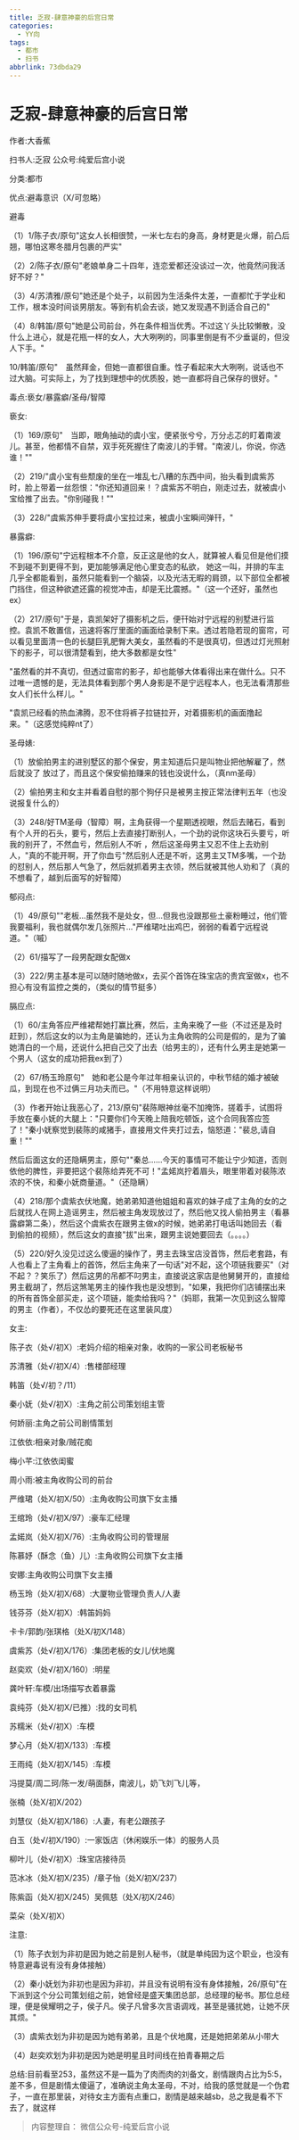 ```yaml
---
title: 乏寂-肆意神豪的后宫日常
categories:
  - YY向
tags:
  - 都市
  - 扫书
abbrlink: 73dbda29
---
```

# 乏寂-肆意神豪的后宫日常
作者:大香蕉

扫书人:乏寂 公众号:纯爱后宫小说

分类:都市

优点:避毒意识（X/可忽略）

避毒

（1）1/陈子衣/原句"这女人长相很赞，一米七左右的身高，身材更是火爆，前凸后翘，哪怕这寒冬腊月包裹的严实"

（2）2/陈子衣/原句"老娘单身二十四年，连恋爱都还没谈过一次，他竟然问我活好不好？"

（3）4/苏清雅/原句"她还是个处子，以前因为生活条件太差，一直都忙于学业和工作，根本没时间谈男朋友。等到有机会去谈，她又发现遇不到适合自己的"

（4）8/韩笛/原句"她是公司前台，外在条件相当优秀。不过这丫头比较懒散，没什么上进心，就是花瓶一样的女人，大大咧咧的，同事里倒是有不少垂诞的，但没人下手。"

10/韩笛/原句"　虽然拜金，但她一直都很自重。性子看起来大大咧咧，说话也不过大脑。可实际上，为了找到理想中的优质股，她一直都将自己保存的很好。"

毒点:亵女/暴露癖/圣母/智障

亵女:

（1）169/原句"　当即，眼角抽动的虞小宝，便紧张兮兮，万分忐忑的盯着南波儿。甚至，他都情不自禁，双手死死握住了南波儿的手臂。"南波儿，你说，你选谁！""

（2）219/"虞小宝有些颓废的坐在一堆乱七八糟的东西中间，抬头看到虞紫苏时，脸上带着一丝怨恨："你还知道回来！？虞紫苏不明白，刚走过去，就被虞小宝给推了出去。"你别碰我！""

（3）228/"虞紫苏伸手要将虞小宝拉过来，被虞小宝瞬间弹幵，"

暴露癖:

（1）196/原句"宁远程根本不介意，反正这是他的女人，就算被人看见但是他们摸不到碰不到更得不到，更加能够满足他心里变态的私欲，
她这一叫，并排的车主几乎全都能看到，虽然只能看到一个脑袋，以及光洁无暇的肩颈，以下部位全都被门挡住，但这种欲遮还露的视觉冲击，却是无比震撼。"（这一个还好，虽然也ex）

（2）217/原句"于是，袁凯架好了摄影机之后，便幵始对宁远程的别墅进行监控。袁凯不敢置信，迅速将客厅里面的画面给录制下来。透过若隐若现的窗帘，可以看见里面清一色的长腿巨乳肥臀大美女，虽然看的不是很真切，但透过灯光照射下的影子，可以很清楚看到，绝大多数都是女性"

"虽然看的并不真切，但透过窗帘的影子，却也能够大体看得出来在做什么。只不过唯一遗憾的是，无法具体看到那个男人身影是不是宁远程本人，也无法看清那些女人们长什么样儿。"

"袁凯已经看的热血沸腾，忍不住将裤子拉链拉开，对着摄影机的画面撸起来。"（这感觉纯粹nt了）

圣母婊:

（1）放偷拍男主的进别墅区的那个保安，男主知道后只是叫物业把他解雇了，然后就没了
放过了，而且这个保安偷拍赚来的钱也没说什么，（真nm圣母）

（2）偷拍男主和女主并看着自慰的那个狗仔只是被男主按正常法律判五年（也没说报复什么的）

（3）248/好TM圣母（智障）啊，主角获得一个星期透视眼，然后去赌石，看到有个人开的石头，要亏，然后上去直接打断别人，一个劲的说你这块石头要亏，听我的别开了，不然血亏，然后别人不听
，然后这圣母男主又忍不住上去劝别人，"真的不能开啊，开了你血亏"然后别人还是不听，这男主又TM多嘴，一个劲的怼别人，然后那人气急了，然后就抓着男主衣领，然后就被其他人劝和了（真的不想看了，越到后面写的好智障）

郁闷点:

（1）49/原句""老板...虽然我不是处女，但...但我也没跟那些土豪粉睡过，他们管我要福利，我也就偶尔发几张照片..."严维珺吐出鸡巴，弱弱的看着宁远程说道。"（嘁）

（2）61/描写了一段男配跟女配做x

（3）222/男主基本是可以随时随地做x，去买个首饰在珠宝店的贵宾室做x，也不担心有没有监控之类的，（类似的情节挺多）

膈应点:

（1）60/主角答应严维裙帮她打赢比赛，然后，主角来晚了一些（不过还是及时赶到），然后这女的以为主角是骗她的，还认为主角收购的公司是假的，是为了骗她清白的一个局，还说什么把自己交了出去（给男主的），还有什么男主是她第一个男人（这女的成功把我ex到了）

（2）67/杨玉玲原句"　她和老公是今年过年相亲认识的，中秋节结的婚才被破瓜，到现在也不过俩三月功夫而已。"（不用特意这样说明）

（3）作者开始让我恶心了，213/原句"裴陈眼神丝毫不加掩饰，搓着手，试图将手放在秦小妩的大腿上："只要你们今天晚上陪我吃顿饭，这个合同我答应签了！"秦小妩察觉到裴陈的咸猪手，直接用文件夹打过去，恼怒道："裴总,请自重！""

然后后面这女的还隐瞒男主，原句""秦总......今天的事情可不能让宁少知道，否则依他的脾性，非要把这个裴陈给弄死不可！"孟婼岚拧着眉头，眼里带着对裴陈浓浓的不快，和秦小妩商量道。"（还隐瞒）

（4）218/那个虞紫衣伏地魔，她弟弟知道他姐姐和喜欢的妹子成了主角的女的之后就找人在网上造谣男主，然后被主角发现放过了，然后他又找人偷拍男主（看暴露癖第二条），然后这个虞紫衣在跟男主做x的时候，她弟弟打电话叫她回去（看到偷拍的视频），然后这女的直接"拔"出来，跟男主说她要回去（。。。。）

（5）220/好久没见过这么傻逼的操作了，男主去珠宝店没首饰，然后老套路，有人也看上了主角看上的首饰，然后主角来了一句话"对不起，这个项链我要买"（对不起？？笑乐了）然后这男的吊都不叼男主，直接说这家店是他舅舅开的，直接给男主截胡了，然后这煞笔男主的操作我也是没想到，"如果，我把你们店铺摆出来的所有首饰全部买走，这个项链，能卖给我吗？"（妈耶，我第一次见到这么智障的男主（作者），不仅怂的要死还在这里装风度）

女主:

陈子衣（处√/初Ⅹ）:老妈介绍的相亲对象，收购的一家公司老板秘书

苏清雅（处√/初X/4）:售楼部经理

韩笛（处√/初？/11）

秦小妩（处√/初X）:主角之前公司策划组主管

何娇丽:主角之前公司剧情策划

江依依:相亲对象/贼花痴

梅小芊:江依依闺蜜

周小雨:被主角收购公司的前台

严维珺（处X/初X/50）:主角收购公司旗下女主播

王绾玲（处√/初X/97）:豪车汇经理

孟婼岚（处X/初X/76）:主角收购公司的管理层

陈慕妤（酥念（鱼）儿）:主角收购公司旗下女主播

安娜:主角收购公司旗下女主播

杨玉玲（处Ⅹ/初X/68）:大厦物业管理负责人/人妻

钱芬芬（处X/初X）:韩笛妈妈

卡卡/郭韵/张琪格（处X/初X/148）

虞紫苏（处√/初X/176）:集团老板的女儿/伏地魔

赵奕欢（处√/初X/160）:明星

龚叶轩:车模/出场描写衣着暴露

袁纯芬（处X/初X/已推）:找的女司机

苏糯米（处√/初X）:车模

梦心月（处X/初X/133）:车模

王雨纯（处X/初X/145）:车模

冯提莫/周二珂/陈一发/萌面酥，南波儿，奶飞刘飞儿等，

张楠（处X/初X/202）

刘慧仪（处X/初X/186）:人妻，有老公跟孩子

白玉（处√/初X/190）:一家饭店（休闲娱乐一体）的服务人员

柳叶儿（处√/初X）:珠宝店接待员

范冰冰（处X/初X/235）/章子怡（处X/初X/237）

陈紫函（处X/初X/245）吴佩慈（处X/初X/246）

菜朵（处X/初X）

注意:

（1）陈子衣划为非初是因为她之前是别人秘书，（就是单纯因为这个职业，也没有特意避毒说有没有身体接触）

（2）秦小妩划为非初也是因为非初，并且没有说明有没有身体接触，26/原句"在下派到这个分公司策划组之前，她曾经是盛天集团总部，总经理的秘书。那位总经理，便是侯耀明之子，侯子凡。侯子凡曾多次言语调戏，甚至是骚扰她，让她不厌其烦。"

（3）虞紫衣划为非初是因为她有弟弟，且是个伏地魔，还是她把弟弟从小带大

（4）赵奕欢划为非初是因为她是明星且时间线在拍青春期之后

总结:目前看至253，虽然这不是一篇为了肉而肉的刘备文，剧情跟肉占比为5:5，差不多，但是剧情太傻逼了，准确说主角太圣母，不对，给我的感觉就是一个伪君子，一直在那里装，对待女主方面有点重口，剧情是越来越sb，总之我是看不下去了，就这样


> 内容整理自： 微信公众号-纯爱后宫小说